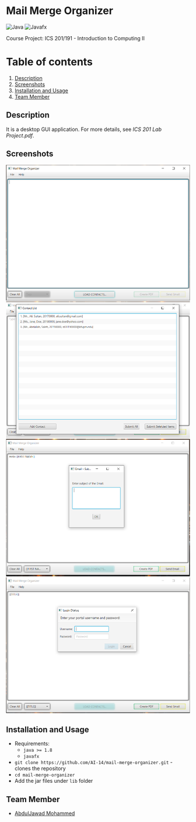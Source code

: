 # Mail Merge Organizer
  ![Java](https://img.shields.io/badge/Java-5181b8?style=flat&logo=java&logoColor=white)
  ![Javafx](https://img.shields.io/badge/-Javafx-orange?style=flat)
  
  Course Project: ICS 201/191 - Introduction to Computing II

# Table of contents
1. [Description](#description)
2. [Screenshots](#screenshots)
3. [Installation and Usage](#installation-usage)
4. [Team Member](#team-member)

## Description <a name="description"></a>
   It is a desktop GUI application. For more details, see *ICS 201 Lab Project.pdf*.
  
## Screenshots <a name="screenshots"></a>
![](images/1.PNG)
![](images/2.PNG)
![](images/3.PNG)
![](images/4.PNG)

## Installation and Usage <a name="installation-usage"></a>
- Requirements:
  - `java >= 1.8`
  - `javafx`
- `git clone https://github.com/AI-14/mail-merge-organizer.git` - clones the repository
- `cd mail-merge-organizer`
- Add the jar files under `lib` folder

## Team Member <a name="team-member"></a>
   - [AbdulJawad Mohammed](https://github.com/abbaddon1001)
